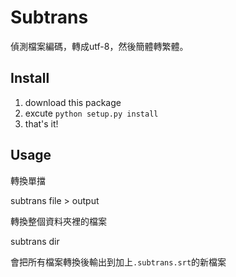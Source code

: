 Subtrans
=========

偵測檔案編碼，轉成utf-8，然後簡體轉繁體。


Install
-------
1. download this package
2. excute `python setup.py install`
3. that's it!

Usage
------

轉換單擋

subtrans file > output


轉換整個資料夾裡的檔案

subtrans dir

會把所有檔案轉換後輸出到加上`.subtrans.srt`的新檔案
